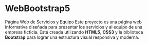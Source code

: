 # WebBootstrap5
Página Web de Servicios y Equipo  Este proyecto es una página web informativa diseñada para presentar los servicios y al equipo de una empresa ficticia. Está creada utilizando **HTML5**, **CSS3** y la biblioteca **Bootstrap** para lograr una estructura visual responsiva y moderna. 
